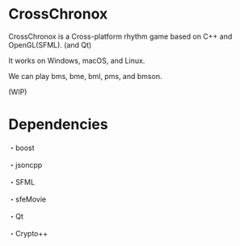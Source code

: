 # CrossChronox
CrossChronox is a Cross-platform rhythm game based on C++ and OpenGL(SFML). (and Qt)

It works on Windows, macOS, and Linux.

We can play bms, bme, bml, pms, and bmson.

(WIP)

# Dependencies
・boost

・jsoncpp

・SFML

・sfeMovie

・Qt

・Crypto++
